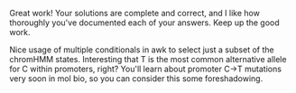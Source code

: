 Great work! Your solutions are complete and correct, and I like how thoroughly you've documented each of your answers. Keep up the good work.

Nice usage of multiple conditionals in awk to select just a subset of the chromHMM states. Interesting that T is the most common alternative allele for C within promoters, right? You'll learn about promoter C->T mutations very soon in mol bio, so you can consider this some foreshadowing.
